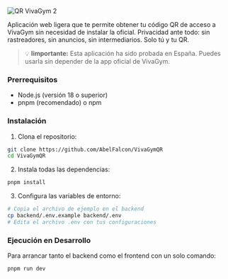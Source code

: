 ![QR VivaGym 2](https://github.com/user-attachments/assets/ebc0e628-fd1f-4986-a45e-3d399b98307f)

Aplicación web ligera que te permite obtener tu código QR de acceso a VivaGym sin necesidad de instalar la oficial. Privacidad ante todo: sin rastreadores, sin anuncios, sin intermediarios. Solo tú y tu QR.

> 💡 **Iimportante:** Esta aplicación ha sido probada en España. Puedes usarla sin depender de la app oficial de VivaGym.

### Prerrequisitos

- Node.js (versión 18 o superior)
- pnpm (recomendado) o npm

### Instalación

1. Clona el repositorio:
```bash
git clone https://github.com/AbelFalcon/VivaGymQR
cd VivaGymQR
```

2. Instala todas las dependencias:
```bash
pnpm install
```

3. Configura las variables de entorno:
```bash
# Copia el archivo de ejemplo en el backend
cp backend/.env.example backend/.env
# Edita el archivo .env con tus configuraciones
```

### Ejecución en Desarrollo

Para arrancar tanto el backend como el frontend con un solo comando:

```bash
pnpm run dev
```
